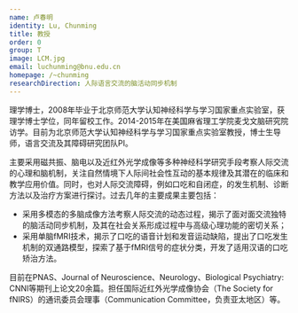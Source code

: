 ```yaml
---
name: 卢春明
identity: Lu, Chunming
title: 教授
order: 0
group: T
image: LCM.jpg
email: luchunming@bnu.edu.cn
homepage: /~chunming
researchDirection: 人际语言交流的脑活动同步机制
---
```

理学博士，2008年毕业于北京师范大学认知神经科学与学习国家重点实验室，获理学博士学位，同年留校工作。2014-2015年在美国麻省理工学院麦戈文脑研究院访学。目前为北京师范大学认知神经科学与学习国家重点实验室教授，博士生导师，语言交流及其障碍研究团队PI。

主要采用磁共振、脑电以及近红外光学成像等多种神经科学研究手段考察人际交流的心理和脑机制，关注自然情境下人际间社会性互动的基本规律及其潜在的临床和教学应用价值。同时，也对人际交流障碍，例如口吃和自闭症，的发生机制、诊断方法以及治疗方案进行探讨。过去几年的主要成果主要包括：

* 采用多模态的多脑成像方法考察人际交流的动态过程，揭示了面对面交流独特的脑活动同步机制，及其在社会关系形成过程中与高级心理功能的密切关系；
* 采用单脑fMRI技术，揭示了口吃的语音计划和发音运动缺陷，提出了口吃发生机制的双通路模型，探索了基于fMRI信号的症状分类，开发了适用汉语的口吃矫治方法。

目前在PNAS、Journal of Neuroscience、Neurology、Biological Psychiatry: CNNI等期刊上论文20余篇。担任国际近红外光学成像协会（The Society for fNIRS）的通讯委员会理事（Communication Committee，负责亚太地区）等。